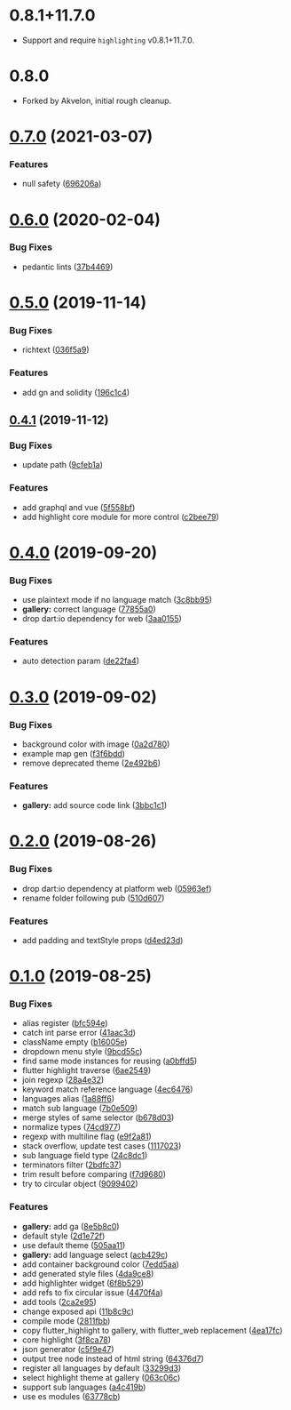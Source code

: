 # 0.8.1+11.7.0

* Support and require `highlighting` v0.8.1+11.7.0.

# 0.8.0

* Forked by Akvelon, initial rough cleanup.

# [0.7.0](https://github.com/git-touch/highlight/compare/v0.6.0...v.7.0) (2021-03-07)

### Features

- null safety ([696206a](https://github.com/git-touch/highlight/commit/696206ad53dac56d5653622617ba6fda7c857c1a))

# [0.6.0](https://github.com/git-touch/highlight/compare/v0.5.0...v0.6.0) (2020-02-04)

### Bug Fixes

- pedantic lints ([37b4469](https://github.com/git-touch/highlight/commit/37b4469c90d775ab559b12da20596e2f2d87a6fb))

# [0.5.0](https://github.com/git-touch/highlight/compare/v0.4.1...v0.5.0) (2019-11-14)

### Bug Fixes

- richtext ([036f5a9](https://github.com/git-touch/highlight/commit/036f5a98e395b10a8c3c7cd7821a4044cc96ff6c))

### Features

- add gn and solidity ([196c1c4](https://github.com/git-touch/highlight/commit/196c1c4a11da5619c3c90171cd501043daac30fd))

## [0.4.1](https://github.com/git-touch/highlight/compare/v0.4.0...v0.4.1) (2019-11-12)

### Bug Fixes

- update path ([9cfeb1a](https://github.com/git-touch/highlight/commit/9cfeb1a77c83794e8726b3e03eb3620634f97970))

### Features

- add graphql and vue ([5f558bf](https://github.com/git-touch/highlight/commit/5f558bfd6511a1a84d2b9f0949bb0282a3139e07))
- add highlight core module for more control ([c2bee79](https://github.com/git-touch/highlight/commit/c2bee79b1707c85e7a36f8dbc0dcfa3bdfdfca88))

# [0.4.0](https://github.com/git-touch/highlight/compare/v0.3.0...v0.4.0) (2019-09-20)

### Bug Fixes

- use plaintext mode if no language match ([3c8bb95](https://github.com/git-touch/highlight/commit/3c8bb95f28e8248f2b156b6343ba7f2c4a6c8243))
- **gallery:** correct language ([77855a0](https://github.com/git-touch/highlight/commit/77855a027ca206a615ef09c8314c21bc4163d219))
- drop dart:io dependency for web ([3aa0155](https://github.com/git-touch/highlight/commit/3aa0155d2d04946682a95bd55b421a697171bab1))

### Features

- auto detection param ([de22fa4](https://github.com/git-touch/highlight/commit/de22fa41090283bc4d2ec56ca934cb29bd09f236))

# [0.3.0](https://github.com/git-touch/highlight/compare/v0.2.0...v0.3.0) (2019-09-02)

### Bug Fixes

- background color with image ([0a2d780](https://github.com/git-touch/highlight/commit/0a2d7802a7bd449a853195977e09dbd92143b36a))
- example map gen ([f3f6bdd](https://github.com/git-touch/highlight/commit/f3f6bddb23e3024bf3a6dc6883287e56bba250ac))
- remove deprecated theme ([2e492b6](https://github.com/git-touch/highlight/commit/2e492b6eb18290482c58ce1f5d2ca9068f212e49))

### Features

- **gallery:** add source code link ([3bbc1c1](https://github.com/git-touch/highlight/commit/3bbc1c15d5b1398e05463cc36e6fb7827f514198))

# [0.2.0](https://github.com/git-touch/highlight/compare/v0.1.0...v0.2.0) (2019-08-26)

### Bug Fixes

- drop dart:io dependency at platform web ([05963ef](https://github.com/git-touch/highlight/commit/05963ef3aaf6a6ced1f295765dce207750f0be65))
- rename folder following pub ([510d607](https://github.com/git-touch/highlight/commit/510d6073abdc7cf05e73040ce85eb4dc1124f42c))

### Features

- add padding and textStyle props ([d4ed23d](https://github.com/git-touch/highlight/commit/d4ed23d01248e9e477087c9bc91b2a3ad3ab96c0))

# [0.1.0](https://github.com/git-touch/highlight/compare/2ca2e95262741d908de1b2ae769770de1f80756c...v0.1.0) (2019-08-25)

### Bug Fixes

- alias register ([bfc594e](https://github.com/git-touch/highlight/commit/bfc594ea3dc8a6272fb9ad25f93596975b13e9c6))
- catch int parse error ([41aac3d](https://github.com/git-touch/highlight/commit/41aac3d007d1598456d0becd99743b88da3e1b79))
- className empty ([b16005e](https://github.com/git-touch/highlight/commit/b16005ea72022f929501b8e441e5128151a5df2c))
- dropdown menu style ([9bcd55c](https://github.com/git-touch/highlight/commit/9bcd55ca1e7782e7166b2e90a772a334664baf33))
- find same mode instances for reusing ([a0bffd5](https://github.com/git-touch/highlight/commit/a0bffd5254c793acf3bcd0b170d837c0e2b31cec))
- flutter highlight traverse ([6ae2549](https://github.com/git-touch/highlight/commit/6ae2549a7f1c929069a96208aed74b07d08c17cd))
- join regexp ([28a4e32](https://github.com/git-touch/highlight/commit/28a4e32c004f84e8c60ce2780d032356ac827e38))
- keyword match reference language ([4ec6476](https://github.com/git-touch/highlight/commit/4ec647655f2b4321845c1f51cbcf18e2ed1fea24))
- languages alias ([1a88ff6](https://github.com/git-touch/highlight/commit/1a88ff601c24c824503c4f77b24e159eb534ed89))
- match sub language ([7b0e509](https://github.com/git-touch/highlight/commit/7b0e509046b2f9d6487373de518c0db274bd6307))
- merge styles of same selector ([b678d03](https://github.com/git-touch/highlight/commit/b678d03fffa4666ab37909aaeabc290675777409))
- normalize types ([74cd977](https://github.com/git-touch/highlight/commit/74cd9770c96ccce50d1e7d3082675dfff80a057b))
- regexp with multiline flag ([e9f2a81](https://github.com/git-touch/highlight/commit/e9f2a81f50017b45f9f30e956642a51e3b0fedd4))
- stack overflow, update test cases ([1117023](https://github.com/git-touch/highlight/commit/1117023db772bafd8de084f141b6c1b60a9dd3d9))
- sub language field type ([24c8dc1](https://github.com/git-touch/highlight/commit/24c8dc11d89cc14f1583dbbf9f03f26516804af0))
- terminators filter ([2bdfc37](https://github.com/git-touch/highlight/commit/2bdfc374b7c9bdbf2f41bef5c23e7b2a1c5552f8))
- trim result before comparing ([f7d9680](https://github.com/git-touch/highlight/commit/f7d968010491b07b3297442fd6ae7a1fd9927e3c))
- try to circular object ([9099402](https://github.com/git-touch/highlight/commit/909940208eb1207bb032414f74bcf4c15959fcc8))

### Features

- **gallery:** add ga ([8e5b8c0](https://github.com/git-touch/highlight/commit/8e5b8c0ac0027aa3e1439cacebdf6a3288804efe))
- default style ([2d1e72f](https://github.com/git-touch/highlight/commit/2d1e72f2d4f88c34c4dc56302b4d101e70a6257c))
- use default theme ([505aa11](https://github.com/git-touch/highlight/commit/505aa113051bb674dced4300600e1af5d1f146b1))
- **gallery:** add language select ([acb429c](https://github.com/git-touch/highlight/commit/acb429c31f3c3b751b847e2b2a66541d10d829fa))
- add container background color ([7edd5aa](https://github.com/git-touch/highlight/commit/7edd5aab0bdbebafd2172c8dc234f8feddf37258))
- add generated style files ([4da9ce8](https://github.com/git-touch/highlight/commit/4da9ce867691ac95bc924d08dc09a74b76baec48))
- add highlighter widget ([6f8b529](https://github.com/git-touch/highlight/commit/6f8b5299366015d9a7ae28d00f26342df31584db))
- add refs to fix circular issue ([4470f4a](https://github.com/git-touch/highlight/commit/4470f4a0bf59b46d64b86bc07840b2062a458e0a))
- add tools ([2ca2e95](https://github.com/git-touch/highlight/commit/2ca2e95262741d908de1b2ae769770de1f80756c))
- change exposed api ([11b8c9c](https://github.com/git-touch/highlight/commit/11b8c9cd1e3d9bb1848d6e3fb9d15dc70d945840))
- compile mode ([2811fbb](https://github.com/git-touch/highlight/commit/2811fbb1814995bc15c48710b6ed0bea2b198767))
- copy flutter_highlight to gallery, with flutter_web replacement ([4ea17fc](https://github.com/git-touch/highlight/commit/4ea17fc3683ce7bfcff3f43068e8a4b3b69aa3f0))
- core highlight ([3f8ca78](https://github.com/git-touch/highlight/commit/3f8ca78ea2cf6c58bde4ead2cbfdc9a1485e1bd4))
- json generator ([c5f9e47](https://github.com/git-touch/highlight/commit/c5f9e47ed186cf720e198974d6f40cc9e829b69d))
- output tree node instead of html string ([64376d7](https://github.com/git-touch/highlight/commit/64376d7e6df73b4492318292123efe18ab80cc4b))
- register all languages by default ([33299d3](https://github.com/git-touch/highlight/commit/33299d3cb4d37569e061039a648e2e96eeb1e049))
- select highlight theme at gallery ([063c06c](https://github.com/git-touch/highlight/commit/063c06ce74e7cf142a26cc45df744c9cf0b43938))
- support sub languages ([a4c419b](https://github.com/git-touch/highlight/commit/a4c419b2689e4c0e15e630c6cb8007ee7ac8f35a))
- use es modules ([63778cb](https://github.com/git-touch/highlight/commit/63778cbaa3881b0adbed49d9002193c14b7e30e6))
